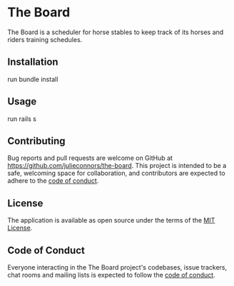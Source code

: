 # The Board

The Board is a scheduler for horse stables to keep track of its horses and riders training schedules.

## Installation

run bundle install

## Usage
run rails s

## Contributing

Bug reports and pull requests are welcome on GitHub at https://github.com/julieconnors/the-board. This project is intended to be a safe, welcoming space for collaboration, and contributors are expected to adhere to the [code of conduct](https://github.com/julieconnors/the-board/blob/master/CODE_OF_CONDUCT.md).

## License

The application is available as open source under the terms of the [MIT License](https://opensource.org/licenses/MIT).

## Code of Conduct

Everyone interacting in the The Board project's codebases, issue trackers, chat rooms and mailing lists is expected to follow the [code of conduct](https://github.com/julieconnors/the-board/blob/master/CODE_OF_CONDUCT.md).
